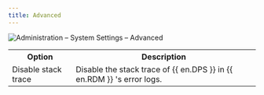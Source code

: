 ```yaml
---
title: Advanced
---
```

![Administration – System Settings – Advanced](https://webdevolutions.azureedge.net/docs/en/server/clip10379.png)

<table>
	<tr>
		<th>
Option 
		</th>
		<th>
Description 
		</th>
	</tr>
	<tr>
		<td>
Disable stack trace 
		</td>
		<td>
Disable the stack trace of {{ en.DPS }} in {{ en.RDM }} 's error logs. 
		</td>
	</tr>
</table>


